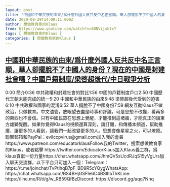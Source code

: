 ```yaml
---
layout: post
title: "中國和中華民族的由來/爲什麼外國人反共反中名正言順，華人卻擺脫不了中國人的身份？現在的中國是封建社會嗎？中國戶籍制度/梁啓超後代/中日戰爭分析"
date: 2020-08-29T14:00:11.000Z
author: 想做教育家的Klaus
from: https://www.youtube.com/watch?v=80NVijsbtxY
tags: [ 想做教育家的Klaus ]
categories: [ 想做教育家的Klaus ]
---
```

<!--1598709611000-->
[中國和中華民族的由來/爲什麼外國人反共反中名正言順，華人卻擺脫不了中國人的身份？現在的中國是封建社會嗎？中國戶籍制度/梁啓超後代/中日戰爭分析](https://www.youtube.com/watch?v=80NVijsbtxY)
------

<div>
0:00 簡介0:36 中共政權和封建社會的對比1:56 中國的戶籍制度戶口2:50 中國歷代王朝未能完成的統一5:20 中國和中華民族的由來5:48 梁啓超後代受到的迫害6:10 中共政權和國家的混淆6:52 華人擺脫不了中國身份7:59 網友互動Klaus不做政治，只做教育。中文油管，放眼望去盡是時事和評論。可是思想不改變，看再多的東西也不會信。只有中國民眾在思想上覺醒，才能推到這堵牆，才能真正的讓東方雄獅覺醒。如果你覺得Klaus的視頻還算深刻，請訂閱，和傳播本頻道，幫助推廣，讓更多的人看到，讓我們一起改變更多的人。思想會像星星之火，可以燎原。聯繫郵箱和PayPal：evilccpvirus@gmail.com加入我的會員 https://www.patreon.com/educatorklausFollow我的Twitter，搜索想做教育家的Klaus，或者點擊 https://twitter.com/EducatorKlaus加入Klaus義工群，爲klaus貢獻一份力量https://chat.whatsapp.com/JhmQV5sUcdRJqS15yVgUrs加入聊天交流群，以下平台只可加入一個：Telegram： https://t.me/joinchat/TvPtlhqB7pF_BD9R5cYQygWhatsApp: https://chat.whatsapp.com/BS4BHjGSFle6C4BSlhbThKLine: https://line.me/R/ti/g/w_RB59QfBzDiscord: https://discord.gg/aqq7Nhq
</div>
